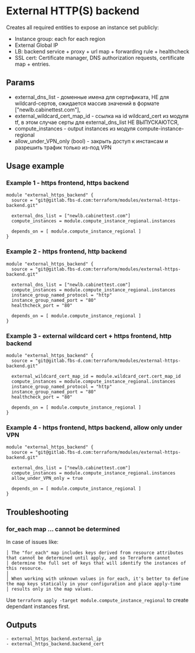 # External HTTP(S) backend
Creates all required entities to expose an instance set publicly:
- Instance group: each for each region
- External Global IP
- LB: backend service + proxy + url map + forwarding rule + healthcheck
- SSL cert: Certificate manager, DNS authorization requests, certificate map + entries.

## Params
- external_dns_list - доменные имена для сертификата, НЕ для wildcard-сертов, ожидается массив значений в формате ["newlb.cabinettest.com"],
- external_wildcard_cert_map_id - ссылка на id wildcard_cert из модуля tf, в этом случае серты для external_dns_list НЕ ВЫПУСКАЮТСЯ,
- compute_instances - output instances из модуля compute-instance-regional
- allow_under_VPN_only (bool) - закрыть доступ к инстансам и разрешить трафик только из-под VPN

## Usage example
### Example 1 - https frontend, https backend
```
module "external_https_backend" {
  source = "git@gitlab.fbs-d.com:terraform/modules/external-https-backend.git"

  external_dns_list = ["newlb.cabinettest.com"]
  compute_instances = module.compute_instance_regional.instances

  depends_on = [ module.compute_instance_regional ]
}
```
### Example 2 - https frontend, http backend
```
module "external_https_backend" {
  source = "git@gitlab.fbs-d.com:terraform/modules/external-https-backend.git"

  external_dns_list = ["newlb.cabinettest.com"]
  compute_instances = module.compute_instance_regional.instances
  instance_group_named_protocol = "http"
  instance_group_named_port = "80"
  healthcheck_port = "80"

  depends_on = [ module.compute_instance_regional ]
}
```
### Example 3 - external wildcard cert + https frontend, http backend
```
module "external_https_backend" {
  source = "git@gitlab.fbs-d.com:terraform/modules/external-https-backend.git"

  external_wildcard_cert_map_id = module.wildcard_cert.cert_map_id
  compute_instances = module.compute_instance_regional.instances
  instance_group_named_protocol = "http"
  instance_group_named_port = "80"
  healthcheck_port = "80"

  depends_on = [ module.compute_instance_regional ]
}
```
### Example 4 - https frontend, https backend, allow only under VPN
```
module "external_https_backend" {
  source = "git@gitlab.fbs-d.com:terraform/modules/external-https-backend.git"

  external_dns_list = ["newlb.cabinettest.com"]
  compute_instances = module.compute_instance_regional.instances
  allow_under_VPN_only = true

  depends_on = [ module.compute_instance_regional ]
}
```

## Troubleshooting
### for_each map ... cannot be determined
In case of issues like:
```
│ The "for_each" map includes keys derived from resource attributes that cannot be determined until apply, and so Terraform cannot
│ determine the full set of keys that will identify the instances of this resource.
│
│ When working with unknown values in for_each, it's better to define the map keys statically in your configuration and place apply-time
│ results only in the map values.
```
Use `terraform apply -target module.compute_instance_regional` to create dependant instances first.

## Outputs
```
- external_https_backend.external_ip
- external_https_backend.backend_cert
```
